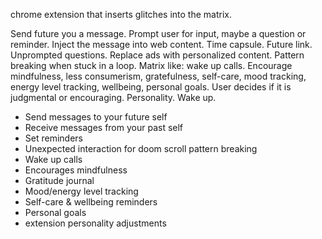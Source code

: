 chrome extension that inserts glitches into the matrix.

Send future you a message. Prompt user for input, maybe a question or reminder. Inject the message into web content. Time capsule. Future link. Unprompted questions. Replace ads with personalized content. Pattern breaking when stuck in a loop. Matrix like: wake up calls. Encourage mindfulness, less consumerism, gratefulness, self-care, mood tracking, energy level tracking, wellbeing, personal goals. User decides if it is judgmental or encouraging. Personality. Wake up.

- Send messages to your future self
- Receive messages from your past self
- Set reminders
- Unexpected interaction for doom scroll pattern breaking
- Wake up calls
- Encourages mindfulness
- Gratitude journal
- Mood/energy level tracking
- Self-care & wellbeing reminders
- Personal goals
- extension personality adjustments